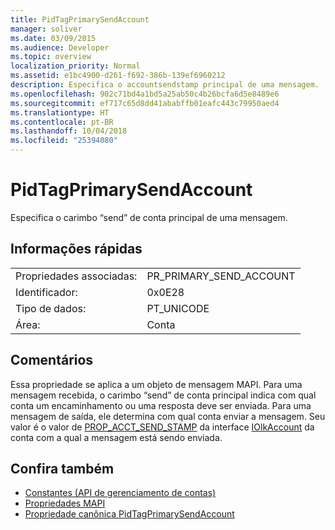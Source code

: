 ```yaml
---
title: PidTagPrimarySendAccount
manager: soliver
ms.date: 03/09/2015
ms.audience: Developer
ms.topic: overview
localization_priority: Normal
ms.assetid: e1bc4900-d261-f692-386b-139ef6960212
description: Especifica o accountsendstamp principal de uma mensagem.
ms.openlocfilehash: 902c71bd4a1bd5a25ab50c4b26bcfa6d5e8489e6
ms.sourcegitcommit: ef717c65d8dd41ababffb01eafc443c79950aed4
ms.translationtype: HT
ms.contentlocale: pt-BR
ms.lasthandoff: 10/04/2018
ms.locfileid: "25394080"
---
```

# <a name="pidtagprimarysendaccount"></a>PidTagPrimarySendAccount

Especifica o carimbo “send” de conta principal de uma mensagem.
  
## <a name="quick-info"></a>Informações rápidas

|||
|:-----|:-----|
|Propriedades associadas:  <br/> |PR_PRIMARY_SEND_ACCOUNT  <br/> |
|Identificador:  <br/> |0x0E28  <br/> |
|Tipo de dados:  <br/> |PT_UNICODE  <br/> |
|Área:  <br/> |Conta  <br/> |
   
## <a name="remarks"></a>Comentários

Essa propriedade se aplica a um objeto de mensagem MAPI. Para uma mensagem recebida, o carimbo “send” de conta principal indica com qual conta um encaminhamento ou uma resposta deve ser enviada. Para uma mensagem de saída, ele determina com qual conta enviar a mensagem. Seu valor é o valor de [PROP_ACCT_SEND_STAMP](prop_acct_send_stamp.md) da interface [IOlkAccount](iolkaccount.md) da conta com a qual a mensagem está sendo enviada. 
  
## <a name="see-also"></a>Confira também

- [Constantes (API de gerenciamento de contas)](constants-account-management-api.md)
- [Propriedades MAPI](https://msdn.microsoft.com/library/3b980217-b65b-442b-8c18-b8b9f3ff487a%28Office.15%29.aspx)
- [Propriedade canônica PidTagPrimarySendAccount](https://msdn.microsoft.com/library/2f268b3b-2e4c-4aea-8879-bdd0ac1df35c%28Office.15%29.aspx)

